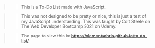 >> This is a To-Do List made with JavaScript.

>> This was not designed to be pretty or nice, this is just a test of my JavaScript understanding. This was taught by Colt Steele on The Web Developer Bootcamp 2021 on Udemy.

>> The page to view this is: https://clementschris.github.io/to-do-list/